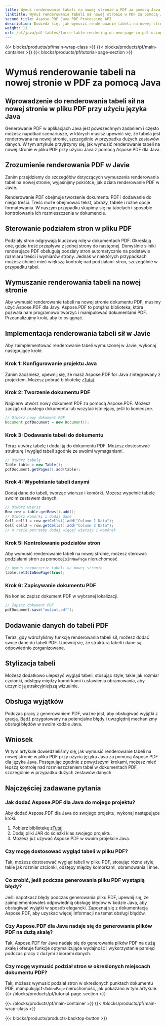 ```yaml
---
title: Wymuś renderowanie tabeli na nowej stronie w PDF za pomocą Java
linktitle: Wymuś renderowanie tabeli na nowej stronie w PDF za pomocą Java
second_title: Aspose.PDF Java PDF Processing API
description: Dowiedz się, jak wymusić renderowanie tabeli na nowej stronie w pliku PDF za pomocą języka Java z Aspose.PDF. Ten przewodnik krok po kroku zawiera kod źródłowy i wskazówki ekspertów dotyczące precyzyjnego formatowania dokumentów PDF.
weight: 11
url: /pl/java/pdf-tables/force-table-rendering-on-new-page-in-pdf-using-java/
---
```


{{< blocks/products/pf/main-wrap-class >}}
{{< blocks/products/pf/main-container >}}
{{< blocks/products/pf/tutorial-page-section >}}

# Wymuś renderowanie tabeli na nowej stronie w PDF za pomocą Java


## Wprowadzenie do renderowania tabeli sił na nowej stronie w pliku PDF przy użyciu języka Java

Generowanie PDF w aplikacjach Java jest powszechnym zadaniem i często możesz napotkać scenariusze, w których musisz upewnić się, że tabela jest renderowana na nowej stronie, szczególnie w przypadku dużych zestawów danych. W tym artykule przyjrzymy się, jak wymusić renderowanie tabeli na nowej stronie w pliku PDF przy użyciu Java z pomocą Aspose.PDF dla Java.

## Zrozumienie renderowania PDF w Javie

Zanim przejdziemy do szczegółów dotyczących wymuszania renderowania tabel na nowej stronie, wyjaśnijmy pokrótce, jak działa renderowanie PDF w Javie.

Renderowanie PDF obejmuje tworzenie dokumentu PDF i dodawanie do niego treści. Treść może obejmować tekst, obrazy, tabele i różne opcje formatowania. W naszym przypadku skupimy się na tabelach i sposobie kontrolowania ich rozmieszczenia w dokumencie.

## Sterowanie podziałem stron w pliku PDF

Podziały stron odgrywają kluczową rolę w dokumentach PDF. Określają one, gdzie treść przepływa z jednej strony do następnej. Domyślnie silniki renderujące PDF obsługują podziały stron automatycznie na podstawie rozmiaru treści i wymiarów strony. Jednak w niektórych przypadkach możesz chcieć mieć większą kontrolę nad podziałami stron, szczególnie w przypadku tabel.

## Wymuszanie renderowania tabeli na nowej stronie

Aby wymusić renderowanie tabeli na nowej stronie dokumentu PDF, musimy użyć Aspose.PDF dla Javy. Aspose.PDF to potężna biblioteka, która pozwala nam programowo tworzyć i manipulować dokumentami PDF. Przeanalizujmy kroki, aby to osiągnąć.

## Implementacja renderowania tabeli sił w Javie

Aby zaimplementować renderowanie tabeli wymuszonej w Javie, wykonaj następujące kroki:

### Krok 1: Konfigurowanie projektu Java

 Zanim zaczniesz, upewnij się, że masz Aspose.PDF for Java zintegrowany z projektem. Możesz pobrać bibliotekę z[Tutaj](https://releases.aspose.com/pdf/java/).

### Krok 2: Tworzenie dokumentu PDF

Najpierw utwórz nowy dokument PDF za pomocą Aspose.PDF. Możesz zacząć od pustego dokumentu lub wczytać istniejący, jeśli to konieczne.

```java
// Utwórz nowy dokument PDF
Document pdfDocument = new Document();
```

### Krok 3: Dodawanie tabeli do dokumentu

Teraz utwórz tabelę i dodaj ją do dokumentu PDF. Możesz dostosować strukturę i wygląd tabeli zgodnie ze swoimi wymaganiami.

```java
// Utwórz tabelę
Table table = new Table();
pdfDocument.getPages().add(table);
```

### Krok 4: Wypełnianie tabeli danymi

Dodaj dane do tabeli, tworząc wiersze i komórki. Możesz wypełnić tabelę swoim zestawem danych.

```java
// Utwórz wiersz
Row row = table.getRows().add();
// Utwórz komórki i dodaj dane
Cell cell1 = row.getCells().add("Column 1 Data");
Cell cell2 = row.getCells().add("Column 2 Data");
// W razie potrzeby dodaj więcej wierszy i komórek
```

### Krok 5: Kontrolowanie podziałów stron

 Aby wymusić renderowanie tabeli na nowej stronie, możesz sterować podziałami stron za pomocą`IsInNewPage` nieruchomość.

```java
// Wymuś rozpoczęcie tabeli na nowej stronie
table.setIsInNewPage(true);
```

### Krok 6: Zapisywanie dokumentu PDF

Na koniec zapisz dokument PDF w wybranej lokalizacji.

```java
// Zapisz dokument PDF
pdfDocument.save("output.pdf");
```

## Dodawanie danych do tabeli PDF

Teraz, gdy wdrożyliśmy funkcję renderowania tabeli sił, możesz dodać swoje dane do tabeli PDF. Upewnij się, że struktura tabeli i dane są odpowiednio zorganizowane.

## Stylizacja tabeli

Możesz dodatkowo ulepszyć wygląd tabeli, stosując style, takie jak rozmiar czcionki, odstępy między komórkami i ustawienia obramowania, aby uczynić ją atrakcyjniejszą wizualnie.

## Obsługa wyjątków

Podczas pracy z generowaniem PDF, ważne jest, aby obsługiwać wyjątki z gracją. Bądź przygotowany na potencjalne błędy i uwzględnij mechanizmy obsługi błędów w swoim kodzie Java.

## Wniosek

W tym artykule dowiedzieliśmy się, jak wymusić renderowanie tabeli na nowej stronie w pliku PDF przy użyciu języka Java za pomocą Aspose.PDF dla języka Java. Postępując zgodnie z powyższymi krokami, możesz mieć lepszą kontrolę nad rozmieszczeniem tabel w dokumentach PDF, szczególnie w przypadku dużych zestawów danych.

## Najczęściej zadawane pytania

### Jak dodać Aspose.PDF dla Java do mojego projektu?

Aby dodać Aspose.PDF dla Java do swojego projektu, wykonaj następujące kroki:
1.  Pobierz bibliotekę z[Tutaj](https://releases.aspose.com/pdf/java/).
2. Dodaj pliki JAR do ścieżki klas swojego projektu.
3. Możesz już używać Aspose.PDF w swoim projekcie Java.

### Czy mogę dostosować wygląd tabeli w pliku PDF?

Tak, możesz dostosować wygląd tabeli w pliku PDF, stosując różne style, takie jak rozmiar czcionki, odstępy między komórkami, obramowania i inne.

### Co zrobić, jeśli podczas generowania pliku PDF wystąpią błędy?

Jeśli napotkasz błędy podczas generowania pliku PDF, upewnij się, że zaimplementowałeś odpowiednią obsługę błędów w kodzie Java, aby obsługiwać wyjątki w sposób elegancki. Zapoznaj się z dokumentacją Aspose.PDF, aby uzyskać więcej informacji na temat obsługi błędów.

### Czy Aspose.PDF dla Java nadaje się do generowania plików PDF na dużą skalę?

Tak, Aspose.PDF for Java nadaje się do generowania plików PDF na dużą skalę i oferuje funkcje optymalizujące wydajność i wykorzystanie pamięci podczas pracy z dużymi zbiorami danych.

### Czy mogę wymusić podział stron w określonych miejscach dokumentu PDF?

 Tak, możesz wymusić podział stron w określonych punktach dokumentu PDF, manipulując`IsInNewPage` nieruchomość, jak pokazano w tym artykule.
{{< /blocks/products/pf/tutorial-page-section >}}

{{< /blocks/products/pf/main-container >}}
{{< /blocks/products/pf/main-wrap-class >}}

{{< blocks/products/products-backtop-button >}}
